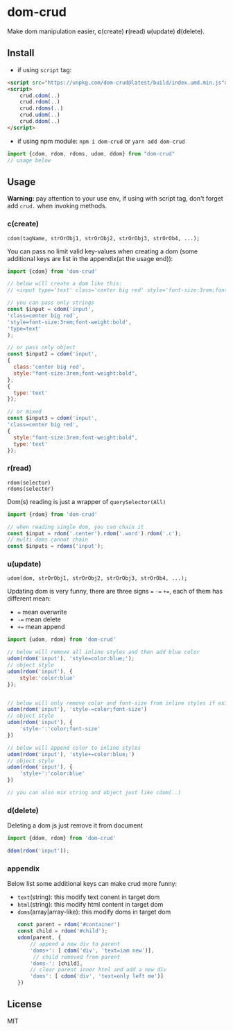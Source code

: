 <h1>dom-crud</h1>

Make dom manipulation easier, **c**(create) **r**(read) **u**(update) **d**(delete).

## Install
- if using `script` tag:
```html
<script src="https://unpkg.com/dom-crud@latest/build/index.umd.min.js"></script>
<script>
    crud.cdom(..)
    crud.rdom(..)
    crud.rdoms(..)
    crud.udom(..)
    crud.ddom(..)
</script>
```
- if using npm module: `npm i dom-crud` or `yarn add dom-crud`
```js
import {cdom, rdom, rdoms, udom, ddom} from "dom-crud"
// usage below
```

## Usage
**Warning:**  pay attention to your use env, if using with script tag, don't forget add `crud.` when invoking methods. 
### c(create)
`cdom(tagName, strOrObj1, strOrObj2, strOrObj3, strOrOb4, ...);`

You can pass no limit valid key-values when creating a dom (some additional keys are list in the appendix(at the usage end)):
```js
import {cdom} from 'dom-crud'

// below will create a dom like this:
// <input type='text' class='center big red' style='font-size:3rem;font-weight:bold'/>

// you can pass only strings
const $input = cdom('input', 
'class=center big red', 
'style=font-size:3rem;font-weight:bold', 
'type=text'
);

// or pass only object
const $input2 = cdom('input', 
{
  class:'center big red',
  style:"font-size:3rem;font-weight:bold",
}, 
{
  type:'text'
});

// or mixed
const $input3 = cdom('input', 
'class=center big red',
{
  style:"font-size:3rem;font-weight:bold",
  type:'text'
});
```

### r(read)
`rdom(selector)`  
`rdoms(selector)` 

Dom(s) reading is just a wrapper of `querySelector(All)`
```js
import {rdom} from 'dom-crud'

// when reading single dom, you can chain it
const $input = rdom('.center').rdom('.word').rdom('.c'); 
// multi doms cannot chain
const $inputs = rdoms('input'); 
```
### u(update)
`udom(dom, strOrObj1, strOrObj2, strOrObj3, strOrOb4, ...);`

Updating dom is very funny, there are three signs `=` `-=` `+=`, each of them has different mean:
- `=` mean overwrite
- `-=` mean delete
- `+=` mean append
```js
import {udom, rdom} from 'dom-crud'

// below will remove all inline styles and then add blue color
udom(rdom('input'), 'style=color:blue;');
// object style
udom(rdom('input'), {
    style:'color:blue'
});


// below will only remove color and font-size from inline styles if exists
udom(rdom('input'), 'style-=color;font-size')
// object style
udom(rdom('input'), {
    'style-':'color;font-size'
})

// below will append color to inline styles
udom(rdom('input'), 'style+=color:blue;')
// object style
udom(rdom('input'), {
    'style+':'color:blue'
})

// you can also mix string and object just like cdom(..)
```

### d(delete)
Deleting a dom js just remove it from document
```js
import {ddom, rdom} from 'dom-crud'

ddom(rdom('input')); 
```

### appendix
Below list some additional keys can make crud more funny:
- `text`(string): this modify text conent in target dom
- `html`(string): this modify html content in target dom
- `doms`(array|array-like): this modify doms in target dom
    ```js
    const parent = rdom('#container')
    const child = rdom('#child');
    udom(parent, {
        // append a new div to parent
        'doms+': [ cdom('div', 'text=iam new')],
         // child removed from parent
        'doms-': [child],
        // clear parent inner html and add a new div
        'doms': [ cdom('div', 'text=only left me')]
    })
    ```

## License
MIT